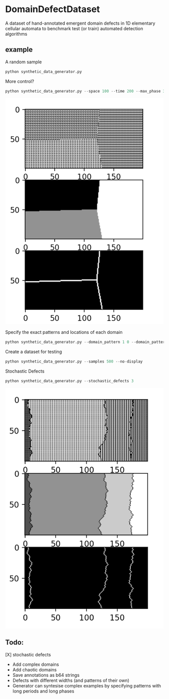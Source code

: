 # DomainDefectDataset
A dataset of hand-annotated emergent domain defects in 1D elementary cellular automata to benchmark test (or train) automated detection algorithms


## example

A random sample
```python
python synthetic_data_generator.py 
```

More control?
```python
python synthetic_data_generator.py --space 100 --time 200 --max_phase 3 --n_domains 3 
```
![](example.png)

Specify the exact patterns and locations of each domain
```python
python synthetic_data_generator.py --domain_pattern 1 0 --domain_pattern 0 1 --domain_centre 10 10 --domain_centre 50 50  
```

Create a dataset for testing
```python
python synthetic_data_generator.py --samples 500 --no-display 
```

Stochastic Defects
```python
python synthetic_data_generator.py --stochastic_defects 3
```
![](example_stochastic.png)

## Todo:
[X] stochastic defects
- Add complex domains
- Add chaotic domains
- Save annotations as b64 strings
- Defects with different widths (and patterns of their own)
- Generator can syntesise complex examples by specifying patterns with long periods and long phases
